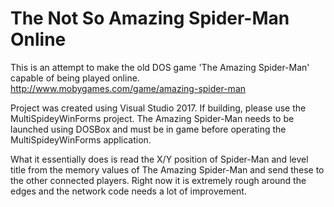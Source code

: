 # The Not So Amazing Spider-Man Online
This is an attempt to make the old DOS game 'The Amazing Spider-Man' capable of being played online.
http://www.mobygames.com/game/amazing-spider-man

Project was created using Visual Studio 2017. If building, please use the MultiSpideyWinForms project.
The Amazing Spider-Man needs to be launched using DOSBox and must be in game before operating the MultiSpideyWinForms application.

What it essentially does is read the X/Y position of Spider-Man and level title from the memory values of The Amazing Spider-Man and send these to the other connected players.
Right now it is extremely rough around the edges and the network code needs a lot of improvement.
